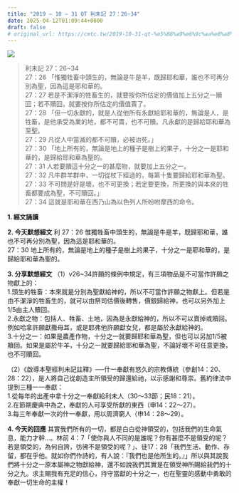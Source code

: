 ```yaml
---
title: "2019 – 10 – 31 QT 利未記 27：26~34"
date: 2025-04-12T01:09:44+0800
draft: false
# original_url: https://cmtc.tw/2019-10-31-qt-%e5%88%a9%e6%9c%aa%e8%a8%98-27%ef%bc%9a2634
---
```


![](/images/qt.jpg)
> 利未記 27：26\~34  
> 27：26 「惟獨牲畜中頭生的，無論是牛是羊，既歸耶和華，誰也不可再分別為聖，因為這是耶和華的。  
> 27：27 若是不潔淨的牲畜生的，就要按你所估定的價值加上五分之一贖回；若不贖回，就要按你所估定的價值賣了。  
> 27：28 「但一切永獻的，就是人從他所有永獻給耶和華的，無論是人，是牲畜，是他承受為業的地，都不可賣，也不可贖。凡永獻的是歸給耶和華為至聖。  
> 27：29 凡從人中當滅的都不可贖，必被治死。」  
> 27：30 「地上所有的，無論是地上的種子是樹上的果子，十分之一是耶和華的，是歸給耶和華為聖的。  
> 27：31 人若要贖這十分之一的甚麼物，就要加上五分之一。  
> 27：32 凡牛群羊群中，一切從杖下經過的，每第十隻要歸給耶和華為聖。  
> 27：33 不可問是好是壞，也不可更換；若定要更換，所更換的與本來的牲畜都要成為聖，不可贖回。」  
> 27：34 這就是耶和華在西乃山為以色列人所吩咐摩西的命令。

**1. 經文誦讀**

**2.  今天默想經文**
利 27：26 惟獨牲畜中頭生的，無論是牛是羊，既歸耶和華，誰也不可再分別為聖，因為這是耶和華的。  
27：30 地上所有的，無論是地上的種子是樹上的果子，十分之一是耶和華的，是歸給耶和華為聖的。

**3. 分享默想經文**
（1）v26\~34許願的條例中規定，有三項物品是不可當作許願之物獻上的：  
1.頭生的牲畜：本來就是分別為聖獻給神的，所以不可當作許願之物獻上。但若是由不潔淨的牲畜生的，就可以由祭司估價後轉售，價銀歸給神，也可以另外加上1/5由主人贖回。  
2.永獻之物：包括人、牲畜、土地，因為是永獻給神的，所以不可以賣掉或贖回。例如哈拿許願獻撒母耳，或是耶弗他許願獻女兒，都是屬於永獻給神的。  
3.十分之一：如果是農產作物，十分之一就要歸耶和華為聖，但也可以另加1/5被贖回。如果是屬於牛羊，十分之一就要歸給耶和華為聖，不論好壞不可任意更換，也不可贖回。

（2）《啟導本聖經利未記註釋》──什一奉獻有悠久的宗教傳統（參創14：20、28：22），是人將自己從創造主所領受的歸還給祂，以示感謝和尊崇。舊約律法中提到三種一一奉獻：  
1.從每年的出產中拿十分之一奉獻給利未人（30～33節；民18：21）。  
2.在節期慶典中為之，奉獻的人可享受所獻的東西（申14：22～27）。  
3.每三年奉獻一次的什一奉獻，用以周濟窮人（申14：28～29）。

**4. 今天的回應**
其實我們所有的一切，都是白白從神領受的，包括我們的生命氣息，能力才幹…。林前 4：7「使你與人不同的是誰呢？你有甚麼不是領受的呢？若是領受的，為何自誇，彷彿不是領受的呢？」、徒17：28「我們生活、動作、存留，都在乎他。就如你們作詩的，有人說：『我們也是他所生的。』」所以與其說我們將十分之一原本屬神之物獻給神，還不如說我們其實是在領受神所賜給我們的十分之九。求主賜我有充足的信心，持守當獻的十分之一，也在聖靈的感動中勇敢的奉獻一切生命的主權！

